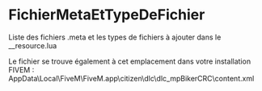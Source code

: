 # FichierMetaEtTypeDeFichier
Liste des fichiers .meta et les types de fichiers à ajouter dans le __resource.lua


Le fichier se trouve également à cet emplacement dans votre installation FIVEM : AppData\Local\FiveM\FiveM.app\citizen\dlc\dlc_mpBikerCRC\content.xml
